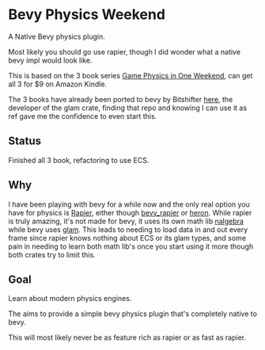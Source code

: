 # Bevy Physics Weekend

A Native Bevy physics plugin.

Most likely you should go use rapier, though I did wonder what a native bevy impl would look like.

This is based on the 3 book series [Game Physics in One Weekend](https://gamephysicsweekend.github.io/), can get all 3 for $9 on Amazon Kindle.

The 3 books have already been ported to bevy by Bitshifter [here](https://github.com/bitshifter/bevy-physics-weekend),
the developer of the glam crate, finding that repo and knowing I can use it as ref gave me the confidence to even start this.

## Status

Finished all 3 book, refactoring to use ECS.

## Why

I have been playing with bevy for a while now and the only real option you have for physics is [Rapier](https://github.com/dimforge/rapier), either though [bevy_rapier](https://github.com/dimforge/bevy_rapier) or [heron](https://github.com/jcornaz/heron).  While rapier is truly amazing, it's not made for bevy, it uses its own math lib [nalgebra](https://github.com/dimforge/nalgebra) while bevy uses [glam](https://github.com/bitshifter/glam-rs).  This leads to needing to load data in and out every frame since rapier knows nothing about ECS or its glam types, and some pain in needing to learn both math lib's once you start using it more though both crates try to limit this.

## Goal

Learn about modern physics engines.

The aims to provide a simple bevy physics plugin that's completely native to bevy.

This will most likely never be as feature rich as rapier or as fast as rapier.
